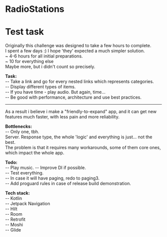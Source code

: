 # RadioStations

# Test task

Originally this challenge was designed to take a few hours to complete.  
I spent a few days :) I hope 'they' expected a much simpler solution.  
~ 4-6 hours for all initial preparations.  
~ 10 for everything else  
Maybe more, but i didn't count so precisely.

**Task:**  
-- Take a link and go for every nested links which represents categories.  
-- Display different types of items.  
-- If you have time - play audio. But again, time...  
-- Be good with performance, architecture and use best practices.
  
---

As a result i believe i make a "friendly-to-expand" app, and it can get new features much faster, with less pain and more reliability.

**Bottlenecks:**  
-- Only one, tbh.  
Server. Response type, the whole 'logic' and everything is just... not the best.  
The problem is that it requires many workarounds, some of them core ones, which impact the whole app.

**Todo:**  
-- Play music.
-- Improve DI if possible.  
-- Test everything.  
-- In case it will have paging, redo to paging3.  
-- Add proguard rules in case of release build demonstration.

**Tech stack:**  
-- Kotlin  
-- Jetpack Navigation  
-- Hilt  
-- Room  
-- Retrofit  
-- Moshi  
-- Glide